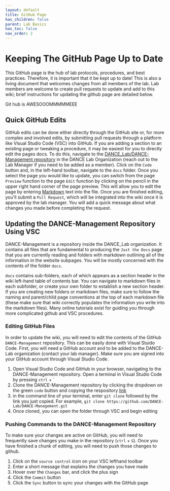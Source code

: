 ```yaml
---
layout: default
title: GitHub Page
has_children: false
parent: Lab Basics
has_toc: false
nav_order: 2
---
```


# Keeping The GitHub Page Up to Date
This GitHub page is the hub of lab protocols, procedures, and best practices. Therefore, it is important that it be kept up to date! This is also a living document that welcomes changes from all members of the lab. Lab members are welcome to create pull requests to update and add to this wiki; brief instructions for updating the github page are detailed below.

Git hub is AWESOOOMMMMMEEE

## Quick GitHub Edits
GitHub edits can be done either directly through the GitHub site or, for more complex and involved edits, by submitting pull requests through a platform like Visual Studio Code (VSC) into GitHub. If you are adding a section to an existing page or tweaking a procedure, it may be easiest for you to directly edit the pages docs. To do this, navigate to the [DANCE_Lab/DANCE-Management repository](https://github.com/DANCE-Lab/DANCE-Management) in the DANCE Lab Organization (reach out to the Lab Manager if you need to be added as a member). Click on the `Code` button and, in the left-hand toolbar, navigate to the `docs` folder. Once you select the page you would like to update, you can switch from the page `Preview` function to the page `Edit` function by clicking on the pencil in the upper right hand corner of the page preview. This will allow you to edit the page by entering [Markdown](https://www.markdownguide.org/cheat-sheet/) text into the file. Once you are finished editing, you'll submit a `Pull Request`, which will be integrated into the wiki once it is approved by the lab manager. You will add a quick message about what changes you made before completing the request.

## Updating the DANCE-Management Repository Using VSC
DANCE-Management is a repository inside the DANCE_Lab organization. It contains all files that are fundamental to producing the `Just the Docs` page that you are currently reading and folders with markdown outlining all of the information in the website subpages. You will be mostly concerned with the contents of the folder `docs`.

`docs` contains sub-folders, each of which appears as a section header in the wiki left-hand table of contents bar. You can navigate to markdown files in each subfolder, or create your own folder to establish a new section header. If you are creating new folders or markdown files, make sure to follow the naming and parent/child page conventions at the top of each markdown file (these make sure that wiki correctly populates the information you write into the markdown files). Many online tutorials exist for guiding you through more complicated github and VSC procedures.  

### Editing GitHub Files
In order to update the wiki, you will need to edit the contents of the GitHub `DANCE-Management` repository. This can be easily done with Visual Stuido Code. First, you will need a GitHub account and to be added to the DANCE-Lab organization (contact your lab manager). Make sure you are signed into your GitHub account through Visual Studio Code.

1. Open Visual Studio Code and GitHub in your browser, navigating to the DANCE-Management repository. Open a terminal in Visual Studio Code by pressing `ctrl` + ` 
2. Clone the DANCE-Management repository by clicking the dropdown on the green `code` button and copying the respository [link](https://github.com/DANCE-Lab/DANCE-Management.git)
3. in the command line of your terminal, enter `git clone` followed by the link you just copied. For example, `git clone https://github.com/DANCE-Lab/DANCE-Management.git`
4. Once cloned, you can open the folder through VSC and begin editing

### Pushing Commands to the DANCE-Management Repository
To make sure your changes are active on GitHub, you will need to frequently save changes you make in the repository (`ctrl` + `S`). Once you have finished a chunk of editing, you will need to push those changes to github.
1. Click on the `source control` icon on your VSC lefthand toolbar
2. Enter a short message that explains the changes you have made
3. Hover over the `Changes` bar, and click the plus sign 
4. Click the `Commit` button
5. Click the `Sync` button to sync your changes with the GitHub page
